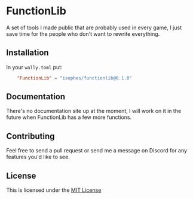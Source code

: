 # FunctionLib

A set of tools I made public that
are probably used in every game, I 
just save time for the people who don't want to rewrite everything.

## Installation

In your `wally.toml` put:

```toml
    "FunctionLib" = "isophes/functionlib@0.1.0"
```

## Documentation

There's no documentation site up at the moment, I will work on it in the future when FunctionLib has a few more functions.

## Contributing

Feel free to send a pull request or send me a message on Discord for any features you'd like to see.

## License

This is licensed under the [MIT License](LICENSE)
